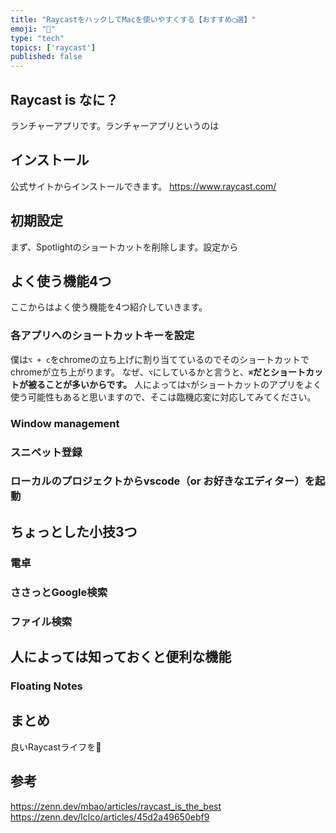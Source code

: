 ```yaml
---
title: "RaycastをハックしてMacを使いやすくする【おすすめ◯選】"
emoji: "🐥"
type: "tech"
topics: ['raycast']
published: false
---
```


## Raycast is なに？
ランチャーアプリです。ランチャーアプリというのは

## インストール
公式サイトからインストールできます。
https://www.raycast.com/


## 初期設定
まず、Spotlightのショートカットを削除します。設定から


## よく使う機能4つ
ここからはよく使う機能を4つ紹介していきます。

### 各アプリへのショートカットキーを設定
僕は`⌥ + c`をchromeの立ち上げに割り当てているのでそのショートカットでchromeが立ち上がります。
なぜ、`⌥`にしているかと言うと、**`⌘`だとショートカットが被ることが多いからです。**
人によっては`⌥`がショートカットのアプリをよく使う可能性もあると思いますので、そこは臨機応変に対応してみてください。

### Window management

### スニペット登録

### ローカルのプロジェクトからvscode（or お好きなエディター）を起動

## ちょっとした小技3つ

### 電卓

### ささっとGoogle検索

### ファイル検索

## 人によっては知っておくと便利な機能

### Floating Notes

## まとめ
良いRaycastライフを👋

## 参考
https://zenn.dev/mbao/articles/raycast_is_the_best
https://zenn.dev/lclco/articles/45d2a49650ebf9
